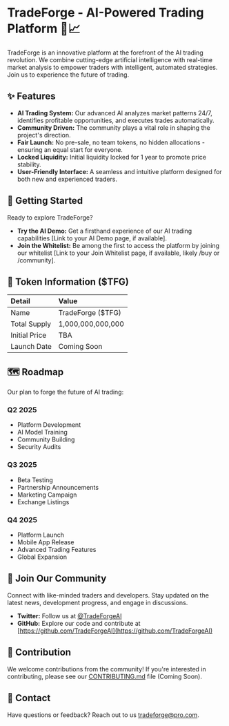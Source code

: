 # TradeForge - AI-Powered Trading Platform 🤖📈

TradeForge is an innovative platform at the forefront of the AI trading revolution. We combine cutting-edge artificial intelligence with real-time market analysis to empower traders with intelligent, automated strategies. Join us to experience the future of trading.

## ✨ Features

*   **AI Trading System:** Our advanced AI analyzes market patterns 24/7, identifies profitable opportunities, and executes trades automatically.
*   **Community Driven:** The community plays a vital role in shaping the project's direction.
*   **Fair Launch:** No pre-sale, no team tokens, no hidden allocations - ensuring an equal start for everyone.
*   **Locked Liquidity:** Initial liquidity locked for 1 year to promote price stability.
*   **User-Friendly Interface:** A seamless and intuitive platform designed for both new and experienced traders.

## 🚀 Getting Started

Ready to explore TradeForge?

*   **Try the AI Demo:** Get a firsthand experience of our AI trading capabilities [Link to your AI Demo page, if available].
*   **Join the Whitelist:** Be among the first to access the platform by joining our whitelist [Link to your Join Whitelist page, if available, likely /buy or /community].

## 📄 Token Information ($TFG)

| Detail        | Value              |
| :------------ | :----------------- |
| Name          | TradeForge ($TFG)  |
| Total Supply  | 1,000,000,000,000  |
| Initial Price | TBA                |
| Launch Date   | Coming Soon        |

## 🗺️ Roadmap

Our plan to forge the future of AI trading:

### Q2 2025

*   Platform Development
*   AI Model Training
*   Community Building
*   Security Audits

### Q3 2025

*   Beta Testing
*   Partnership Announcements
*   Marketing Campaign
*   Exchange Listings

### Q4 2025

*   Platform Launch
*   Mobile App Release
*   Advanced Trading Features
*   Global Expansion

## 👋 Join Our Community

Connect with like-minded traders and developers. Stay updated on the latest news, development progress, and engage in discussions.

*   **Twitter:** Follow us at [@TradeForgeAI](https://x.com/TradeForgeAI)
*   **GitHub:** Explore our code and contribute at [https://github.com/TradeForgeAI](https://github.com/TradeForgeAI)

## 🤝 Contribution

We welcome contributions from the community! If you're interested in contributing, please see our [CONTRIBUTING.md](CONTRIBUTING.md) file (Coming Soon).


## 📧 Contact

Have questions or feedback? Reach out to us tradeforge@pro.com.
